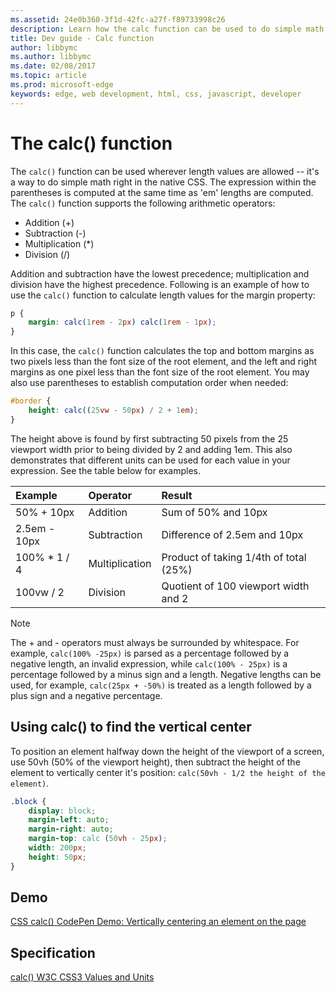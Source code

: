 ```yaml
---
ms.assetid: 24e0b360-3f1d-42fc-a27f-f89733998c26
description: Learn how the calc function can be used to do simple math right in native CSS.
title: Dev guide - Calc function
author: libbymc
ms.author: libbymc
ms.date: 02/08/2017
ms.topic: article
ms.prod: microsoft-edge
keywords: edge, web development, html, css, javascript, developer
---
```


# The calc() function

The `calc()` function can be used wherever length values are allowed -- it's a way to do simple math right in the native CSS. The expression within the parentheses is computed at the same time as 'em' lengths are computed. The `calc()` function supports the following arithmetic operators:
-  Addition (+)
-  Subtraction (-)
-  Multiplication (*)
-  Division (/)

Addition and subtraction have the lowest precedence; multiplication and division have the highest precedence. Following is an example of how to use the `calc()` function to calculate length values for the margin property:

```CSS
p {
    margin: calc(1rem - 2px) calc(1rem - 1px);
}
````
In this case, the `calc()` function calculates the top and bottom margins as two pixels less than the font size of the root element, and the left and right margins as one pixel less than the font size of the root element. You may also use parentheses to establish computation order when needed:
```CSS
#border {
	height: calc((25vw - 50px) / 2 + 1em);
}
```
The height above is found by first subtracting 50 pixels from the 25 viewport width prior to being divided by 2 and adding 1em. This also demonstrates that different units can be used for each value in your expression. See the table below for examples.

Example | Operator | Result
:------------ | :------------- | :-------------
50% + 10px | Addition | Sum of 50% and 10px
2.5em - 10px | Subtraction | Difference of 2.5em and 10px
100% * 1 / 4 | Multiplication | Product of taking 1/4th of total (25%)
100vw / 2 | Division | Quotient of 100 viewport width and 2

> [!NOTE]
>  The + and - operators must always be surrounded by whitespace. For example, `calc(100% -25px)` is parsed as a percentage followed by a negative length, an invalid expression, while `calc(100% - 25px)` is a percentage followed by a minus sign and a length. Negative lengths can be used, for example, `calc(25px + -50%)` is treated as a length followed by a plus sign and a negative percentage.


## Using calc() to find the vertical center

To position an element halfway down the height of the viewport of a screen, use 50vh (50% of the viewport height), then subtract the height of the element to vertically center it's position:
 `calc(50vh - 1/2 the height of the element)`.

```CSS
.block {
	display: block;
	margin-left: auto;
	margin-right: auto;
	margin-top: calc (50vh - 25px);
	width: 200px;
	height: 50px;
}
```



## Demo

[CSS calc() CodePen Demo: Vertically centering an element on the page](https://codepen.io/MicrosoftEdgeDocumentation/pen/eZOjOV?editors=1100#0)

## Specification

[calc() W3C CSS3 Values and Units](https://www.w3.org/TR/css3-values/#calc-notation)
